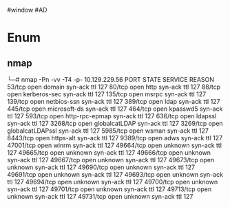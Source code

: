 #window #AD 
# Enum
## nmap
└─# nmap -Pn -vv -T4 -p- 10.129.229.56
	PORT      STATE SERVICE          REASON
	53/tcp    open  domain           syn-ack ttl 127
	80/tcp    open  http             syn-ack ttl 127
	88/tcp    open  kerberos-sec     syn-ack ttl 127
	135/tcp   open  msrpc            syn-ack ttl 127
	139/tcp   open  netbios-ssn      syn-ack ttl 127
	389/tcp   open  ldap             syn-ack ttl 127
	445/tcp   open  microsoft-ds     syn-ack ttl 127
	464/tcp   open  kpasswd5         syn-ack ttl 127
	593/tcp   open  http-rpc-epmap   syn-ack ttl 127
	636/tcp   open  ldapssl          syn-ack ttl 127
	3268/tcp  open  globalcatLDAP    syn-ack ttl 127
	3269/tcp  open  globalcatLDAPssl syn-ack ttl 127
	5985/tcp  open  wsman            syn-ack ttl 127
	8443/tcp  open  https-alt        syn-ack ttl 127
	9389/tcp  open  adws             syn-ack ttl 127
	47001/tcp open  winrm            syn-ack ttl 127
	49664/tcp open  unknown          syn-ack ttl 127
	49665/tcp open  unknown          syn-ack ttl 127
	49666/tcp open  unknown          syn-ack ttl 127
	49667/tcp open  unknown          syn-ack ttl 127
	49673/tcp open  unknown          syn-ack ttl 127
	49690/tcp open  unknown          syn-ack ttl 127
	49691/tcp open  unknown          syn-ack ttl 127
	49693/tcp open  unknown          syn-ack ttl 127
	49694/tcp open  unknown          syn-ack ttl 127
	49700/tcp open  unknown          syn-ack ttl 127
	49701/tcp open  unknown          syn-ack ttl 127
	49713/tcp open  unknown          syn-ack ttl 127
	49731/tcp open  unknown          syn-ack ttl 127

